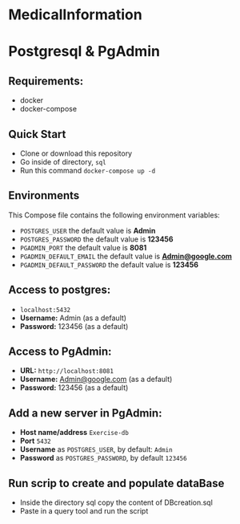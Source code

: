 # MedicalInformation

# Postgresql & PgAdmin
## Requirements:
* docker
* docker-compose

## Quick Start
* Clone or download this repository
* Go inside of directory,  `sql`
* Run this command `docker-compose up -d`


## Environments
This Compose file contains the following environment variables:

* `POSTGRES_USER` the default value is **Admin**
* `POSTGRES_PASSWORD` the default value is **123456**
* `PGADMIN_PORT` the default value is **8081**
* `PGADMIN_DEFAULT_EMAIL` the default value is **Admin@google.com**
* `PGADMIN_DEFAULT_PASSWORD` the default value is **123456**

## Access to postgres: 
* `localhost:5432`
* **Username:** Admin (as a default)
* **Password:** 123456 (as a default)

## Access to PgAdmin: 
* **URL:** `http://localhost:8081`
* **Username:** Admin@google.com (as a default)
* **Password:** 123456 (as a default)

## Add a new server in PgAdmin:
* **Host name/address** `Exercise-db`
* **Port** `5432`
* **Username** as `POSTGRES_USER`, by default: `Admin`
* **Password** as `POSTGRES_PASSWORD`, by default `123456`

## Run scrip to create and populate dataBase
* Inside the directory sql copy the content of DBcreation.sql
* Paste in a query tool and run the script